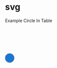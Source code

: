 # svg
Example Circle In Table

<!DOCTYPE html>
<html>
<body>


<svg height="200" width="200">
  <circle cx="15" cy="100" r="15" stroke="gray" stroke-width="1" fill="#1976d2" />
</svg>
 
</body>
</html>

